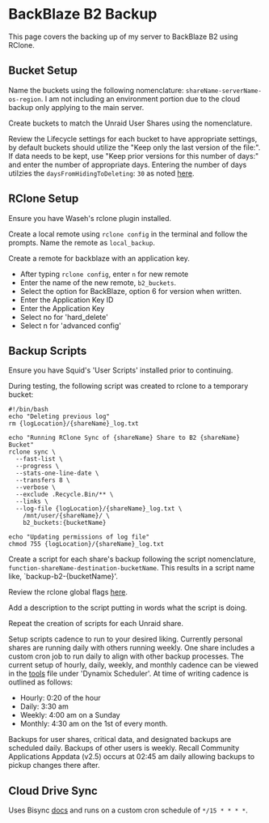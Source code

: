 # BackBlaze B2 Backup

This page covers the backing up of my server to BackBlaze B2 using RClone.

## Bucket Setup

Name the buckets using the following nomenclature: `shareName-serverName-os-region`. I am not including an environment portion due to the cloud backup only applying to the main server.

Create buckets to match the Unraid User Shares using the nomenclature.

Review the Lifecycle settings for each bucket to have appropriate settings, by default buckets should utilize the "Keep only the last version of the file:". If data needs to be kept, use "Keep prior versions for this number of days:" and enter the number of appropriate days. Entering the number of days utilzies the `daysFromHidingToDeleting`: `30` as noted [here](https://www.backblaze.com/docs/cloud-storage-lifecycle-rules).

## RClone Setup

Ensure you have Waseh's rclone plugin installed.

Create a local remote using `rclone config` in the terminal and follow the prompts. Name the remote as `local_backup`. 

Create a remote for backblaze with an application key.

- After typing `rclone config`, enter `n` for new remote
- Enter the name of the new remote, `b2_buckets`.
- Select the option for BackBlaze, option 6 for version when written.
- Enter the Application Key ID
- Enter the Application Key
- Select no for 'hard_delete'
- Select n for 'advanced config'

## Backup Scripts

Ensure you have Squid's 'User Scripts' installed prior to continuing.

During testing, the following script was created to rclone to a temporary bucket:

```
#!/bin/bash
echo "Deleting previous log"
rm {logLocation}/{shareName}_log.txt

echo "Running RClone Sync of {shareName} Share to B2 {shareName} Bucket"
rclone sync \
  --fast-list \
  --progress \
  --stats-one-line-date \
  --transfers 8 \
  --verbose \
  --exclude .Recycle.Bin/** \
  --links \
  --log-file {logLocation}/{shareName}_log.txt \
    /mnt/user/{shareName}/ \
    b2_buckets:{bucketName}

echo "Updating permissions of log file"
chmod 755 {logLocation}/{shareName}_log.txt
```

Create a script for each share's backup following the script nomenclature, `function-shareName-destination-bucketName`. This results in a script name like, `backup-b2-{bucketName}'.

Review the rclone global flags [here](https://rclone.org/flags/).

Add a description to the script putting in words what the script is doing.

Repeat the creation of scripts for each Unraid share.

Setup scripts cadence to run to your desired liking. Currently personal shares are running daily with others running weekly. One share includes a custom cron job to run daily to align with other backup processes. The current setup of hourly, daily, weekly, and monthly cadence can be viewed in the [tools](./tools.md) file under 'Dynamix Scheduler'. At time of writing cadence is outlined as follows:

- Hourly: 0:20 of the hour
- Daily: 3:30 am
- Weekly: 4:00 am on a Sunday
- Monthly: 4:30 am on the 1st of every month.

Backups for user shares, critical data, and designated backups are scheduled daily. Backups of other users is weekly. Recall Community Applications Appdata (v2.5) occurs at 02:45 am daily allowing backups to pickup changes there after.

## Cloud Drive Sync

Uses Bisync [docs](https://rclone.org/bisync/) and runs on a custom cron schedule of `*/15 * * * *`.

